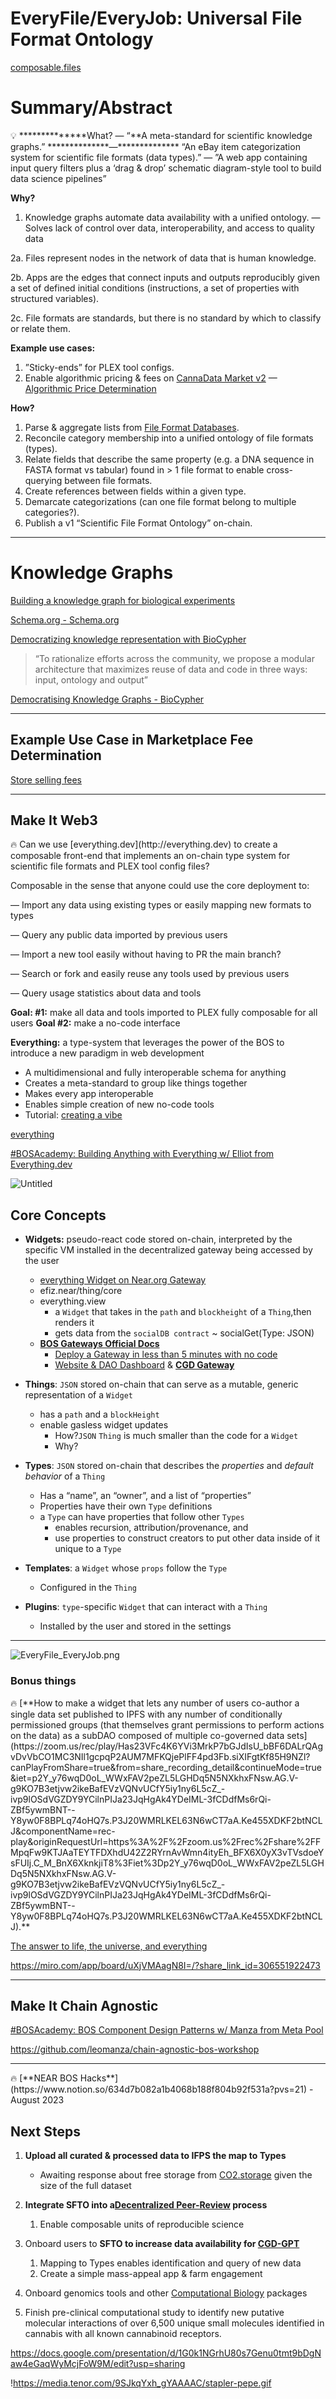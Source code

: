 # EveryFile/EveryJob: Universal File Format Ontology

[composable.files](https://www.notion.so/composable-files-d1ee9dfea5174e57a4b67fca683f4497?pvs=21)

# Summary/Abstract

<aside>
💡 **************What?
— “**A meta-standard for scientific knowledge graphs.”
**************—************** “An eBay item categorization system for scientific file formats (data types).”
— ”A web app containing input query filters plus a ‘drag & drop’ schematic diagram-style tool to build data science pipelines”

**Why?**
1. Knowledge graphs automate data availability with a unified ontology.
— Solves lack of control over data, interoperability, and access to quality data

2a. Files represent nodes in the network of data that is human knowledge.

2b. Apps are the edges that connect inputs and outputs reproducibly given a set of defined initial conditions (instructions, a set of properties with structured variables).

2c. File formats are standards, but there is no standard by which to classify or relate them. 

**Example use cases:**
1. ”Sticky-ends” for PLEX tool configs.
2. Enable algorithmic pricing & fees on [CannaData Market v2](https://www.notion.so/CannaData-Market-v2-aa038a9f156e4ea38884d0727faad82a?pvs=21) 
  — [Algorithmic Price Determination](https://www.notion.so/Algorithmic-Price-Determination-91a6651a6daa4ccb9eb2336cf5288c7b?pvs=21) 

********How?********
1. Parse & aggregate lists from [File Format Databases](https://www.notion.so/File-Format-Databases-b1f4fd9ed6b04825b02eb425590c5c06?pvs=21).
2. Reconcile category membership into a unified ontology of file formats (types).
3. Relate fields that describe the same property (e.g. a DNA sequence in FASTA format vs tabular) found in > 1 file format to enable cross-querying between file formats.
4. Create references between fields within a given type.
5. Demarcate categorizations (can one file format belong to multiple categories?).
6. Publish a v1 “Scientific File Format Ontology” on-chain.

</aside>

---

# Knowledge Graphs

[Building a knowledge graph for biological experiments](https://niklasrindtorff.substack.com/p/building-a-knowledge-graph-for-biological)

[Schema.org - Schema.org](https://schema.org/)

[Democratizing knowledge representation with BioCypher](https://doi.org/10.1038/s41587-023-01848-y)

> “To rationalize efforts across the community, we propose a modular architecture that maximizes reuse of data and code in three ways: input, ontology and output”
> 

[Democratising Knowledge Graphs - BioCypher](https://biocypher.org/tutorial-ontology.html)

---

## Example Use Case in Marketplace Fee Determination

[Store selling fees](https://www.ebay.com/help/selling/fees-credits-invoices/store-fees?id=4809#section3)

---

## Make It Web3

<aside>
🔥 Can we use [everything.dev](http://everything.dev) to create a composable front-end that implements an on-chain type system for scientific file formats and PLEX tool config files?

Composable in the sense that anyone could use the core deployment to:

— Import any data using existing types or easily mapping new formats to types

— Query any public data imported by previous users

— Import a new tool easily without having to PR the main branch?

— Search or fork and easily reuse any tools used by previous users

— Query usage statistics about data and tools

************Goal: #1:************ make all data and tools imported to PLEX fully composable for all users
**Goal #2:** make a no-code interface

</aside>

**Everything:** a type-system that leverages the power of the BOS to introduce a new paradigm in web development

- A multidimensional and fully interoperable schema for anything
- Creates a meta-standard to group like things together
- Makes every app interoperable
- Enables simple creation of new no-code tools
- Tutorial: [creating a vibe](https://www.notion.so/creating-a-vibe-53d4eb564c594388adf567a44a282676?pvs=21)

[everything](https://everything.dev/#/)

[#BOSAcademy: Building Anything with Everything w/ Elliot from Everything.dev](https://youtu.be/DukrdJtZtSU)

![Untitled](https://s3-us-west-2.amazonaws.com/secure.notion-static.com/cbd4e3ef-b54d-49e8-ad59-bd31c2b8f088/Untitled.png)

## Core Concepts

- **Widgets:** pseudo-react code stored on-chain, interpreted by the specific VM installed in the decentralized gateway being accessed by the user
    - [everything Widget on Near.org Gateway](https://near.org/efiz.near/widget/everything)
    - efiz.near/thing/core
    - everything.view
        - a `Widget` that takes in the `path` and `blockheight` of a `Thing`,then renders it
        - gets data from the `socialDB contract` ~ socialGet(Type: JSON)
    - [**BOS Gateways Official Docs**](https://docs.near.org/bos/tutorial/bos-gateway)
        - [Deploy a Gateway in less than 5 minutes with no code](https://near.org/ndcplug.near/widget/DeployGateway)
        - [Website & DAO Dashboard](https://www.notion.so/Website-DAO-Dashboard-c2f19f19f16a4b3da2ae0260cf141c91?pvs=21) & [**CGD Gateway**](https://ns-gateway-opencann.vercel.app/)
        
- **Things**: `JSON` stored on-chain that can serve as a mutable, generic representation of a `Widget`
    - has a `path` and a `blockHeight`
    - enable gasless widget updates
        - How?`JSON` `Thing` is much smaller than the code for a `Widget`
        - Why?
    
- **Types**: `JSON` stored on-chain that describes the *properties* and *default behavior* of a `Thing`
    - Has a “name”, an “owner”, and a list of “properties”
    - Properties have their own `Type` definitions
    - a `Type` can have properties that follow other `Types`
        - enables recursion, attribution/provenance, and
        - use properties to construct creators to put other data inside of it unique to a `Type`
        
- **Templates**: a `Widget` whose `props` follow the `Type`
    - Configured in the `Thing`
    
- **Plugins**: `type`-specific `Widget` that can interact with a `Thing`
    - Installed by the user and stored in the settings

---

![EveryFile_EveryJob.png](https://s3-us-west-2.amazonaws.com/secure.notion-static.com/2d39bc7f-51ec-4dad-8ea3-9ed8945c761d/EveryFile_EveryJob.png)

### Bonus things

<aside>
🔥 [**How to make a widget that lets any number of users co-author a single data set published to IPFS with any number of conditionally permissioned groups (that themselves grant permissions to perform actions on the data) as a subDAO composed of multiple co-governed data sets](https://zoom.us/rec/play/Has23VFc4K6YVi3MrkP7bGJdIsU_bBF6DALrQAgvDvVbCO1MC3NIl1gcpqP2AUM7MFKQjePlFF4pd3Fb.siXIFgtKf85H9NZl?canPlayFromShare=true&from=share_recording_detail&continueMode=true&iet=p2Y_y76wqD0oL_WWxFAV2peZL5LGHDq5N5NXkhxFNsw.AG.V-g9KO7B3etjvw2ikeBafEVzVQNvUCfY5iy1ny6L5cZ_-ivp9lOSdVGZDY9YCilnPIJa23JqHgAk4YDeIML-3fCDdfMs6rQi-ZBf5ywmBNT--Y8yw0F8BPLq74oHQ7s.P3J20WMRLKEL63N6wCT7aA.Ke455XDKF2btNCLJ&componentName=rec-play&originRequestUrl=https%3A%2F%2Fzoom.us%2Frec%2Fshare%2FFMpqFw9KTJAaTEYTFDXhdU42Z2RYrnAvWmn4ityEh_BFX6X0yX3vTVsdoeYsFUIj.C_M_BnX6XknkjiT8%3Fiet%3Dp2Y_y76wqD0oL_WWxFAV2peZL5LGHDq5N5NXkhxFNsw.AG.V-g9KO7B3etjvw2ikeBafEVzVQNvUCfY5iy1ny6L5cZ_-ivp9lOSdVGZDY9YCilnPIJa23JqHgAk4YDeIML-3fCDdfMs6rQi-ZBf5ywmBNT--Y8yw0F8BPLq74oHQ7s.P3J20WMRLKEL63N6wCT7aA.Ke455XDKF2btNCLJ).**

</aside>

[The answer to life, the universe, and everything](https://news.mit.edu/2019/answer-life-universe-and-everything-sum-three-cubes-mathematics-0910)

https://miro.com/app/board/uXjVMAagN8I=/?share_link_id=306551922473

---

## Make It Chain Agnostic

[#BOSAcademy: BOS Component Design Patterns w/ Manza from Meta Pool](https://youtu.be/IJjoTAIr4Pk)

https://github.com/leomanza/chain-agnostic-bos-workshop

---

<aside>
🔥 [**NEAR BOS Hacks**](https://www.notion.so/634d7b082a1b4068b188f804b92f531a?pvs=21) - August 2023

</aside>

## Next Steps

1. **Upload all curated & processed data to IFPS the map to Types**
    - Awaiting response about free storage from [CO2.storage](http://CO2.storage) given the size of the full dataset
    
2. **Integrate SFTO into a[Decentralized Peer-Review](https://www.notion.so/Decentralized-Peer-Review-c7e5a3638d8c4faabdb6bc7e0782a3cd?pvs=21) process**
    1. Enable composable units of reproducible science
    
3. Onboard users to **SFTO to increase data availability for [CGD-GPT](https://www.notion.so/CGD-GPT-ab784ea8e1a24b1b8c94d081bd524a48?pvs=21)** 
    1. Mapping to Types enables identification and query of new data
    2. Create a simple mass-appeal app & farm engagement

1. Onboard genomics tools and other [Computational Biology](https://www.notion.so/Computational-Biology-9aadfce1c2ec4d008de5039ca63ad5db?pvs=21) packages

1. Finish pre-clinical computational study to identify new putative molecular interactions of over 6,500 unique small molecules identified in cannabis with all known cannabinoid receptors.

https://docs.google.com/presentation/d/1G0k1NGrhU80s7Genu0tmt9bDgNaw4eGaqWyMcjFoW9M/edit?usp=sharing

!https://media.tenor.com/9SJkqYxh_gYAAAAC/stapler-pepe.gif
